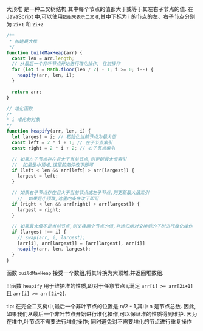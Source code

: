 大顶堆  是一种二叉树结构,其中每个节点的值都大于或等于其左右子节点的值. 在 JavaScript 中,可以使用`数组来表示二叉堆`,其中下标为 i 的节点的左、右子节点分别为 `2i+1` 和 `2i+2`

```js
/**
 * 构建最大堆
 */
function buildMaxHeap(arr) {
  const len = arr.length;
  // 从最后一个非叶节点开始进行堆化操作, 往前操作
  for (let i = Math.floor(len / 2) - 1; i >= 0; i--) {
    heapify(arr, len, i);
  }

  return arr;
}

// 堆化函数
/*
* i 堆化的对象
*/
function heapify(arr, len, i) {
  let largest = i; // 初始化当前节点为最大值
  const left = 2 * i + 1; // 左子节点索引
  const right = 2 * i + 2; // 右子节点索引

  // 如果左子节点存在且大于当前节点,则更新最大值索引
  //  如果是小顶堆,这里的条件改下即可
  if (left < len && arr[left] > arr[largest]) {
    largest = left;
  }

  // 如果右子节点存在且大于当前节点或左子节点,则更新最大值索引
    //  如果是小顶堆,这里的条件改下即可
  if (right < len && arr[right] > arr[largest]) {
    largest = right;
  }

  // 如果最大值不是当前节点,则交换两个节点的值,并递归地对交换后的子树进行堆化操作
  if (largest !== i) {
    // swap(arr, i, largest);
    [arr[i], arr[largest]] = [arr[largest], arr[i]]
    heapify(arr, len, largest);
  }
}
```


函数 `buildMaxHeap` 接受一个数组,将其转换为大顶堆,并返回堆数组. 

!!!函数 `heapify` 用于维护堆的性质,即对于任意节点 i,满足 `arr[i] >= arr[2i+1]` 且 `arr[i] >= arr[2i+2]`. 


tip:  在完全二叉树中,最后一个非叶节点的位置是 n/2 - 1,其中 n 是节点总数. 因此,如果我们从最后一个非叶节点开始进行堆化操作,可以保证堆的性质得到维护.  因为在堆中,叶节点不需要进行堆化操作; 同时避免对不需要堆化的节点进行重复操作